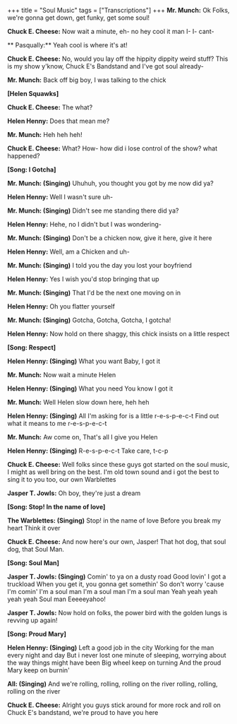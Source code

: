 +++
title = "Soul Music"
tags = ["Transcriptions"]
+++
**Mr. Munch:**
Ok Folks, we're gonna get down, get funky, get some soul!

**Chuck E. Cheese:**
Now wait a minute, eh- no hey cool it man I- I- cant- 

** Pasqually:**
Yeah cool is where it's at!

**Chuck E. Cheese:**
No, would you lay off the hippity dippity weird stuff? This is my show y'know, Chuck E's Bandstand and I've got soul already-

**Mr. Munch:**
Back off big boy, I was talking to the chick

**[Helen Squawks]**

**Chuck E. Cheese:**
The what?

**Helen Henny:**
Does that mean me?

**Mr. Munch:**
Heh heh heh!

**Chuck E. Cheese:**
What? How- how did i lose control of the show? what happened?

**[Song: I Gotcha]**

**Mr. Munch: (Singing)**
Uhuhuh, you thought you got by me now did ya?

**Helen Henny:**
Well I wasn't sure uh-

**Mr. Munch: (Singing)**
Didn't see me standing there did ya?

**Helen Henny:** 
Hehe, no I didn't but I was wondering-

**Mr. Munch: (Singing)**
Don't be a chicken now, give it here, give it here

**Helen Henny:**
Well, am a Chicken and uh-

**Mr. Munch: (Singing)**
I told you the day you lost your boyfriend

**Helen Henny:**
Yes I wish you'd stop bringing that up

**Mr. Munch: (Singing)**
That I'd be the next one moving on in

**Helen Henny:**
Oh you flatter yourself

**Mr. Munch: (Singing)**
Gotcha, Gotcha, Gotcha, I gotcha!

**Helen Henny:**
Now hold on there shaggy, this chick insists on a little respect

**[Song: Respect]**

**Helen Henny: (Singing)**
What you want
Baby, I got it

**Mr. Munch:**
Now wait a minute Helen

**Helen Henny: (Singing)**
What you need 
You know I got it 

**Mr. Munch:**
Well Helen slow down here, heh heh

**Helen Henny: (Singing)** 
All I'm asking for is a little r-e-s-p-e-c-t 
Find out what it means to me r-e-s-p-e-c-t

**Mr. Munch:**
Aw come on, That's all I give you Helen

**Helen Henny: (Singing)** 
R-e-s-p-e-c-t
Take care, t-c-p

**Chuck E. Cheese:** 
Well folks since these guys got started on the soul music, I might as well bring on the best. I'm old town sound and i got the best to sing it to you too, our own Warblettes

**Jasper T. Jowls:**
Oh boy, they're just a dream

**[Song: Stop! In the name of love]**

**The Warblettes: (Singing)**
Stop! in the name of love
Before you break my heart
Think it over

**Chuck E. Cheese:** 
And now here's our own, Jasper! That hot dog, that soul dog, that Soul Man.

**[Song: Soul Man]**

**Jasper T. Jowls: (Singing)**
Comin' to ya on a dusty road
Good lovin' I got a truckload
When you get it, you gonna get somethin'
So don't worry 'cause I'm comin'
I'm a soul man
I'm a soul man
I'm a soul man
Yeah yeah yeah yeah yeah
Soul man
Eeeeeyahoo!

**Jasper T. Jowls:**
Now hold on folks, the power bird with the golden lungs is revving up again!

**[Song: Proud Mary]**

**Helen Henny: (Singing)**
Left a good job in the city
Working for the man every night and day
But i never lost one minute of sleeping, worrying about the way things might have been
Big wheel keep on turning 
And the proud Mary keep on burnin'

**All: (Singing)**
And we're rolling, rolling, rolling on the river
rolling, rolling, rolling on the river

**Chuck E. Cheese:**
Alright you guys stick around for more rock and roll on Chuck E's bandstand, we're proud to have you here
